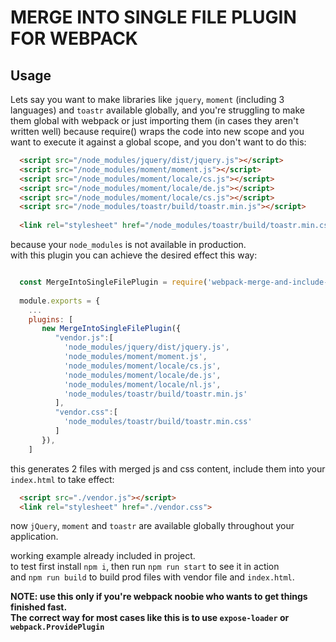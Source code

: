 # MERGE INTO SINGLE FILE PLUGIN FOR WEBPACK

## Usage

Lets say you want to make libraries like `jquery`, `moment` (including 3 languages) and `toastr` available globally, and you're struggling to make them global with webpack or just importing them (in cases they aren't written well) because require() wraps the code into new scope and you want to execute it against a global scope, and you don't want to do this:
``` html
  <script src="/node_modules/jquery/dist/jquery.js"></script>
  <script src="/node_modules/moment/moment.js"></script>
  <script src="/node_modules/moment/locale/cs.js"></script>
  <script src="/node_modules/moment/locale/de.js"></script>
  <script src="/node_modules/moment/locale/cs.js"></script>
  <script src="/node_modules/toastr/build/toastr.min.js"></script>
  
  <link rel="stylesheet" href="/node_modules/toastr/build/toastr.min.css">
```
because your `node_modules` is not available in production.
<br/>with this plugin you can achieve the desired effect this way:
``` javascript

  const MergeIntoSingleFilePlugin = require('webpack-merge-and-include-globally');
  
  module.exports = {
    ...
    plugins: [
       new MergeIntoSingleFilePlugin({
          "vendor.js":[
            'node_modules/jquery/dist/jquery.js',
            'node_modules/moment/moment.js',
            'node_modules/moment/locale/cs.js',
            'node_modules/moment/locale/de.js',
            'node_modules/moment/locale/nl.js',
            'node_modules/toastr/build/toastr.min.js'
          ],
          "vendor.css":[
            'node_modules/toastr/build/toastr.min.css'
          ]
       }),
    ]

```
this generates 2 files with merged js and css content, include them into your `index.html` to take effect:
``` html
  <script src="./vendor.js"></script>
  <link rel="stylesheet" href="./vendor.css">
```
now `jQuery`, `moment` and `toastr` are available globally throughout your application.

working example already included in project.
<br/>to test first install `npm i`, then run `npm run start` to see it in action
<br/>and `npm run build` to build prod files with vendor file and `index.html`.

<b>NOTE: use this only if you're webpack noobie who wants to get things finished fast.
<br/>The correct way for most cases like this is to use `expose-loader` or `webpack.ProvidePlugin`</b>
